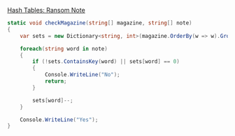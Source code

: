 [Hash Tables: Ransom Note](https://www.hackerrank.com/challenges/ctci-ransom-note/problem?h_l=interview&playlist_slugs%5B%5D=interview-preparation-kit&playlist_slugs%5B%5D=dictionaries-hashmaps)

```csharp
static void checkMagazine(string[] magazine, string[] note)
{
    var sets = new Dictionary<string, int>(magazine.OrderBy(w => w).GroupBy(w => w).ToDictionary(e => e.Key, e => e.Count()));

    foreach(string word in note)
    {
        if (!sets.ContainsKey(word) || sets[word] == 0)
        {
            Console.WriteLine("No");
            return;
        }

        sets[word]--;
    }

    Console.WriteLine("Yes");
}
```
